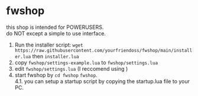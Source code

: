 # fwshop
this shop is intended for POWERUSERS.  
do NOT except a simple to use interface.
1. Run the installer script: `wget https://raw.githubusercontent.com/yourfriendoss/fwshop/main/installer.lua` then `installer.lua`
2. copy `fwshop/settings-example.lua` to `fwshop/settings.lua`
3. edit `fwshop/settings.lua` (I reccomend using )
4. start fwshop by `cd fwshop` `fwshop`.  
4.1. you can setup a startup script by copying the startup.lua file to your PC.